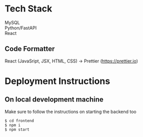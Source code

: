 # Tech Stack
MySQL  
Python/FastAPI  
React

## Code Formatter
React (JavaSript, JSX, HTML, CSS) -> Prettier (https://prettier.io)

# Deployment Instructions
## On local development machine
Make sure to follow the instructions on starting the backend too
```
$ cd frontend
$ npm i
$ npm start
```
